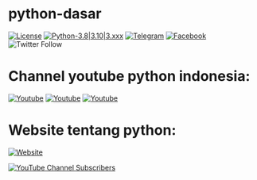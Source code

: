 # python-dasar

[![License](https://img.shields.io/badge/license-MIT-red.svg)](https://raw.githubusercontent.com/kobencry/python-dasar/main/LICENSE) [![Python-3.8|3.10|3.xxx](https://img.shields.io/badge/python-3.8|3.10|3.xxx-green.svg)](https://www.python.org) [![Telegram](https://img.shields.io/badge/telegram-python-blue.svg)](https://web.telegram.org/z/#-1052242766) [![Facebook](https://img.shields.io/badge/facebook-python-blue.svg)](https://web.facebook.com/groups/1547113062220560/?hoisted_section_header_type=recently_seen&multi_permalinks=3261000454165137) ![Twitter Follow](https://img.shields.io/twitter/follow/RexosP?style=social)

# Channel youtube python indonesia:
[![Youtube](https://img.shields.io/badge/youtube-KelasTerbuka-red.svg)](https://www.youtube.com/c/kelasterbuka)    [![Youtube](https://img.shields.io/badge/youtube-IndonesiaBelajar-red.svg)](https://www.youtube.com/c/IndonesiaBelajarKomputer)    [![Youtube](https://img.shields.io/badge/youtube-ProgrammerZamanNow-red.svg)](https://www.youtube.com/c/ProgrammerZamanNow)

# Website tentang python:
[![Website](https://img.shields.io/badge/website-W3Schools-red.svg)](https://www.w3schools.com/python/)

[![YouTube Channel Subscribers](https://img.shields.io/youtube/channel/subscribers/Kelas%20Terbuka?label=Kelas%20Terbuka&style=social)](https://www.youtube.com/c/kelasterbuka)
